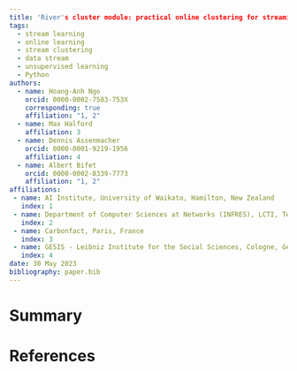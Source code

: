 ```yaml
---
title: 'River's cluster module: practical online clustering for streaming data'
tags:
  - stream learning
  - online learning
  - stream clustering
  - data stream
  - unsupervised learning
  - Python
authors:
  - name: Hoang-Anh Ngo
    orcid: 0000-0002-7583-753X
    corresponding: true
    affiliation: "1, 2"
  - name: Max Halford
    affiliation: 3
  - name: Dennis Assenmacher
    orcid: 0000-0001-9219-1956
    affiliation: 4
  - name: Albert Bifet
    orcid: 0000-0002-8339-7773
    affiliation: "1, 2"
affiliations:
 - name: AI Institute, University of Waikato, Hamilton, New Zealand
   index: 1
 - name: Department of Computer Sciences at Networks (INFRES), LCTI, Télécom Paris, Institut Polytechnique de Paris, Palaiseau, France
   index: 2
 - name: Carbonfact, Paris, France
   index: 3
 - name: GESIS - Leibniz Institute for the Social Sciences, Cologne, Germany
   index: 4
date: 30 May 2023
bibliography: paper.bib
---
```


# Summary
# References